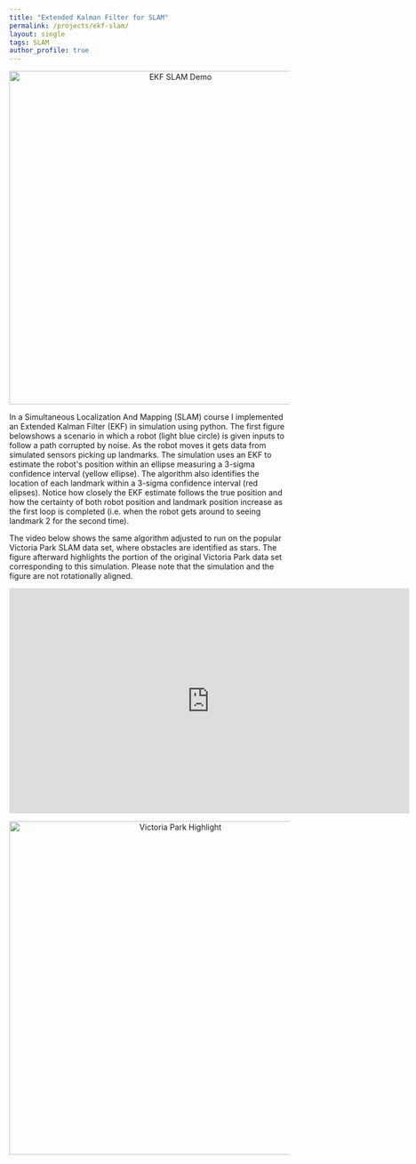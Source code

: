 ```yaml
---
title: "Extended Kalman Filter for SLAM"
permalink: /projects/ekf-slam/
layout: single
tags: SLAM
author_profile: true
---
```


<p align="center">
  <img src="{{ site.baseurl }}/assets/images/ekf-task-1.gif" width="600" alt="EKF SLAM Demo">
</p>

In a Simultaneous Localization And Mapping (SLAM) course I implemented an Extended Kalman Filter (EKF) in simulation using python. The first figure belowshows a scenario in which a robot (light blue circle) is given inputs to follow a path corrupted by noise. As the robot moves it gets data from simulated sensors picking up landmarks. The simulation uses an EKF to estimate the robot's position within an ellipse measuring a 3-sigma confidence interval (yellow ellipse). The algorithm also identifies the location of each landmark within a 3-sigma confidence interval (red elipses). Notice how closely the EKF estimate follows the true position and how the certainty of both robot position and landmark position increase as the first loop is completed (i.e. when the robot gets around to seeing landmark 2 for the second time).

The video below shows the same algorithm adjusted to run on the popular Victoria Park SLAM data set, where obstacles are identified as stars. The figure afterward highlights the portion of the original Victoria Park data set corresponding to this simulation. Please note that the simulation and the figure are not rotationally aligned.

<iframe width="720" height="405" 
        src="https://www.youtube.com/embed/IKZ6lQ8pQ8k" 
        frameborder="0" 
        allowfullscreen>
</iframe>

<p align="center">
  <img src="{{ site.baseurl }}/assets/images/VictoriaParkHighlight.png" width="600" alt="Victoria Park Highlight">
</p>
